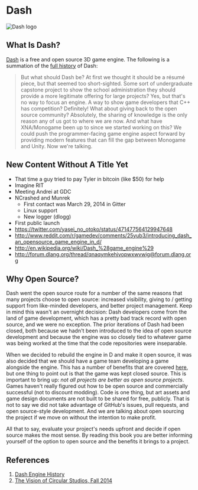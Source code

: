 # Dash

![Dash logo](https://cloud.githubusercontent.com/assets/512416/2726786/6618d624-c5c2-11e3-9049-23637e5a1739.png)

## What Is Dash?

[Dash](https://github.com/Circular-Studios/Dash) is a free and open source 3D game engine. The following is a summation of the [full history](https://github.com/Circular-Studios/Dash/wiki/Engine-History) of Dash:

> But what should Dash be? At first we thought it should be a résumé piece, but that seemed too short-sighted. Some sort of undergraduate capstone project to show the school administration they should provide a more legitimate offering for large projects? Yes, but that's no way to focus an engine. A way to show game developers that C++ has competition? Definitely! What about giving back to the open source community? Absolutely, the sharing of knowledge is the only reason any of us got to where we are now. And what have XNA/Monogame been up to since we started working on this? We could push the programmer-facing game engine aspect forward by providing modern features that can fill the gap between Monogame and Unity. Now we're talking.

## New Content Without A Title Yet

* That time a guy tried to pay Tyler in bitcoin (like $50) for help
* Imagine RIT
* Meeting Andrei at GDC
* NCrashed and Munrek
  * First contact was March 29, 2014 in Gitter
  * Linux support
  * New logger (dlogg)
* First public launch
* https://twitter.com/yasei_no_otoko/status/471477564129947648
* http://www.reddit.com/r/gamedev/comments/25yub3/introducing_dash_an_opensource_game_engine_in_d/
* http://en.wikipedia.org/wiki/Dash_%28game_engine%29
* http://forum.dlang.org/thread/qnaqymkehjvopwxwvwig@forum.dlang.org

## Why Open Source?

Dash went the open source route for a number of the same reasons that many projects choose to open source: increased visibility, giving to / getting support from like-minded developers, and better project management. Keep in mind this wasn't an overnight decision: Dash developers come from the land of game development, which has a pretty bad track record with open source, and we were no exception. The prior iterations of Dash had been closed, both because we hadn't been introduced to the idea of open source development and because the engine was so closely tied to whatever game was being worked at the time that the code repositories were inseparable.

When we decided to rebuild the engine in D and make it open source, it was also decided that we should have a game team developing a game alongside the engine. This has a number of benefits that are covered [here](http://blog.danieljost.com/the-vision-of-circular-studios-fall-2014/), but one thing to point out is that the game was kept closed source. This is important to bring up: *not all projects are better as open source projects*. Games haven't really figured out how to be open source and commercially successful (not to discount modding). Code is one thing, but art assets and game design documents are not built to be shared for free, publicly. That is not to say we did not take advantage of GitHub's issues, pull requests, and open source-style development. And we are talking about open sourcing the project if we move on without the intention to make profit.

All that to say, evaluate your project's needs upfront and decide if open source makes the most sense. By reading this book you are better informing yourself of the option to open source and the benefits it brings to a project.

## References

1. [Dash Engine History](https://github.com/Circular-Studios/Dash/wiki/Engine-History)
2. [The Vision of Circular Studios, Fall 2014](http://blog.danieljost.com/the-vision-of-circular-studios-fall-2014/)
